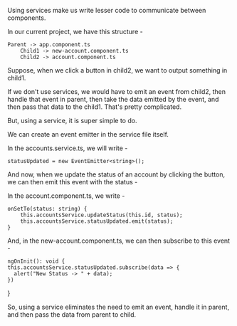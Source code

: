 Using services make us write lesser code to communicate between components.

In our current project, we have this structure - 

    Parent -> app.component.ts
        Child1 -> new-account.component.ts
        Child2 -> account.component.ts

Suppose, when we click a button in child2, we want to output something in child1. 

If we don't use services, we would have to emit an event from child2, then handle that event in parent, then take the data emitted by the event, and then pass that data to the child1. That's pretty complicated.

But, using a service, it is super simple to do.

We can create an event emitter in the service file itself.

In the accounts.service.ts, we will write - 

    statusUpdated = new EventEmitter<string>();

And now, when we update the status of an account by clicking the button, we can then emit this event with the status - 

In the account.component.ts, we write - 

    onSetTo(status: string) {
        this.accountsService.updateStatus(this.id, status);
        this.accountsService.statusUpdated.emit(status);
    }

And, in the new-account.component.ts, we can then subscribe to this event - 

    ngOnInit(): void {
    this.accountsService.statusUpdated.subscribe(data => {
      alert("New Status -> " + data);
    })
  }

So, using a service eliminates the need to emit an event, handle it in parent, and then pass the data from parent to child.
